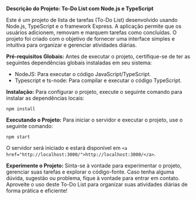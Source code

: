 **Descrição do Projeto: To-Do List com Node.js e TypeScript**

Este é um projeto de lista de tarefas (To-Do List) desenvolvido usando Node.js, TypeScript e o framework Express. A aplicação permite que os usuários adicionem, removam e marquem tarefas como concluídas. O projeto foi criado com o objetivo de fornecer uma interface simples e intuitiva para organizar e gerenciar atividades diárias.

**Pré-requisitos Globais:**
Antes de executar o projeto, certifique-se de ter as seguintes dependências globais instaladas em seu sistema:

- <span>NodeJS</span>: Para executar o código JavaScript/TypeScript.
- <span>Typescript</span> e <span>ts-node</span>: Para compilar e executar o código TypeScript.

**Instalação:**
Para configurar o projeto, execute o seguinte comando para instalar as dependências locais:

```
npm install
```

**Executando o Projeto:**
Para iniciar o servidor e executar o projeto, use o seguinte comando:

```
npm start
```

O servidor será iniciado e estará disponível em `<a href="http://localhost:3000/">http://localhost:3000/</a>`.

**Experimente o Projeto:**
Sinta-se à vontade para experimentar o projeto, gerenciar suas tarefas e explorar o código-fonte. Caso tenha alguma dúvida, sugestão ou problema, fique à vontade para entrar em contato. Aproveite o uso deste To-Do List para organizar suas atividades diárias de forma prática e eficiente!
